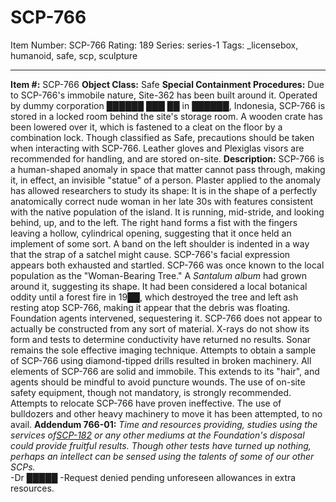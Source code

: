 # SCP-766
Item Number: SCP-766
Rating: 189
Series: series-1
Tags: _licensebox, humanoid, safe, scp, sculpture

---

**Item #:** SCP-766
**Object Class:** Safe
**Special Containment Procedures:** Due to SCP-766's immobile nature, Site-362 has been built around it. Operated by dummy corporation ██████ ███ ██ in ██████, Indonesia, SCP-766 is stored in a locked room behind the site's storage room. A wooden crate has been lowered over it, which is fastened to a cleat on the floor by a combination lock.
Though classified as Safe, precautions should be taken when interacting with SCP-766. Leather gloves and Plexiglas visors are recommended for handling, and are stored on-site.
**Description:** SCP-766 is a human-shaped anomaly in space that matter cannot pass through, making it, in effect, an invisible "statue" of a person. Plaster applied to the anomaly has allowed researchers to study its shape: It is in the shape of a perfectly anatomically correct nude woman in her late 30s with features consistent with the native population of the island. It is running, mid-stride, and looking behind, up, and to the left. The right hand forms a fist with the fingers leaving a hollow, cylindrical opening, suggesting that it once held an implement of some sort. A band on the left shoulder is indented in a way that the strap of a satchel might cause. SCP-766's facial expression appears both exhausted and startled.
SCP-766 was once known to the local population as the "Woman-Bearing Tree." A _Santalum album_ had grown around it, suggesting its shape. It had been considered a local botanical oddity until a forest fire in 19██, which destroyed the tree and left ash resting atop SCP-766, making it appear that the debris was floating. Foundation agents intervened, sequestering it.
SCP-766 does not appear to actually be constructed from any sort of material. X-rays do not show its form and tests to determine conductivity have returned no results. Sonar remains the sole effective imaging technique. Attempts to obtain a sample of SCP-766 using diamond-tipped drills resulted in broken machinery.
All elements of SCP-766 are solid and immobile. This extends to its "hair", and agents should be mindful to avoid puncture wounds. The use of on-site safety equipment, though not mandatory, is strongly recommended. Attempts to relocate SCP-766 have proven ineffective. The use of bulldozers and other heavy machinery to move it has been attempted, to no avail.
**Addendum 766-01:**
_Time and resources providing, studies using the services of[SCP-182](/scp-182) or any other mediums at the Foundation's disposal could provide fruitful results. Though other tests have turned up nothing, perhaps an intellect can be sensed using the talents of some of our other SCPs._  
-Dr █████
-Request denied pending unforeseen allowances in extra resources.